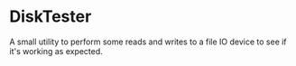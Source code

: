 # DiskTester
A small utility to perform some reads and writes to a file IO device to see if it's working as expected.
